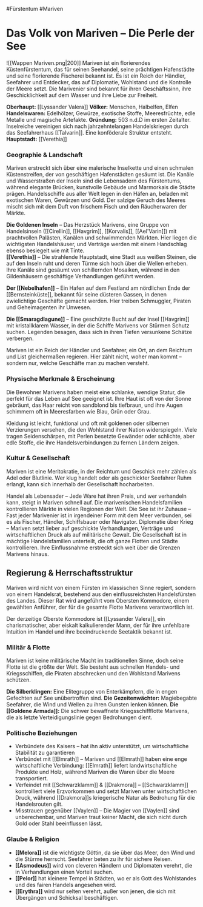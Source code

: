 #Fürstentum #Mariven 
# Das Volk von Mariven – Die Perle der See
![[Wappen Mariven.png|200]]
Mariven ist ein florierendes Küstenfürstentum, das für seinen Seehandel, seine prächtigen Hafenstädte und seine florierende Fischerei bekannt ist. Es ist ein Reich der Händler, Seefahrer und Entdecker, das auf Diplomatie, Wohlstand und die Kontrolle der Meere setzt. Die Marivenier sind bekannt für ihren Geschäftssinn, ihre Geschicklichkeit auf dem Wasser und ihre Liebe zur Freiheit.

**Oberhaupt:** [[Lyssander Valera]]
**Völker:** Menschen, Halbelfen, Elfen
**Handelswaren:** Edelhölzer, Gewürze, exotische Stoffe, Meeresfrüchte, edle Metalle und magische Artefakte.
**Gründung:** 503 n.d.D im ersten Zeitalter. Inselreiche vereinigen sich nach jahrzehntelangen Handelskriegen durch das Seefahrerhaus [[Talvarin]]. Eine konföderale Struktur entsteht.
**Hauptstadt:** [[Verethia]]

### Geographie & Landschaft
Mariven erstreckt sich über eine malerische Inselkette und einen schmalen Küstenstreifen, der von geschäftigen Hafenstädten gesäumt ist. Die Kanäle und Wasserstraßen der Inseln sind die Lebensadern des Fürstentums, während elegante Brücken, kunstvolle Gebäude und Marmorkais die Städte prägen. Handelsschiffe aus aller Welt legen in den Häfen an, beladen mit exotischen Waren, Gewürzen und Gold. Der salzige Geruch des Meeres mischt sich mit dem Duft von frischem Fisch und den Räucherwaren der Märkte.

**Die Goldenen Inseln** – Das Herzstück Marivens, eine Gruppe von Handelsinseln ([[Cirellin]], [[Havgrim]], [[Korvalis]], [[Ael'Varin]]) mit prachtvollen Palästen, Kanälen und schwimmenden Märkten. Hier liegen die wichtigsten Handelshäuser, und Verträge werden mit einem Handschlag ebenso besiegelt wie mit Tinte.  
**[[Verethia]]** – Die strahlende Hauptstadt, eine Stadt aus weißen Steinen, die auf den Inseln ruht und deren Türme sich hoch über die Wellen erheben. Ihre Kanäle sind gesäumt von schillernden Mosaiken, während in den Gildenhäusern geschäftige Verhandlungen geführt werden. 

**Der [[Nebelhafen]]** – Ein Hafen auf dem Festland am nördlichen Ende der [[Bernsteinküste]], bekannt für seine düsteren Gassen, in denen zwielichtige Geschäfte gemacht werden. Hier treiben Schmuggler, Piraten und Geheimagenten ihr Unwesen. 

**Die [[Smaragdlagune]]** – Eine geschützte Bucht auf der Insel [[Havgrim]] mit kristallklarem Wasser, in der die Schiffe Marivens vor Stürmen Schutz suchen. Legenden besagen, dass sich in ihren Tiefen versunkene Schätze verbergen.

Mariven ist ein Reich der Händler und Seefahrer, ein Ort, an dem Reichtum und List gleichermaßen regieren. Hier zählt nicht, woher man kommt – sondern nur, welche Geschäfte man zu machen versteht.
### Physische Merkmale & Erscheinung
Die Bewohner Marivens haben meist eine schlanke, wendige Statur, die perfekt für das Leben auf See geeignet ist. Ihre Haut ist oft von der Sonne gebräunt, das Haar reicht von sandblond bis tiefbraun, und ihre Augen schimmern oft in Meeresfarben wie Blau, Grün oder Grau.

Kleidung ist leicht, funktional und oft mit goldenen oder silbernen Verzierungen versehen, die den Wohlstand ihrer Nation widerspiegeln. Viele tragen Seidenschärpen, mit Perlen besetzte Gewänder oder schlichte, aber edle Stoffe, die ihre Handelsverbindungen zu fernen Ländern zeigen.

### Kultur & Gesellschaft
Mariven ist eine Meritokratie, in der Reichtum und Geschick mehr zählen als Adel oder Blutlinie. Wer klug handelt oder als geschickter Seefahrer Ruhm erlangt, kann sich innerhalb der Gesellschaft hocharbeiten.

Handel als Lebensader – Jede Ware hat ihren Preis, und wer verhandeln kann, steigt in Mariven schnell auf. Die marivenischen Handelsfamilien kontrollieren Märkte in vielen Regionen der Welt.
Die See ist ihr Zuhause – Fast jeder Marivenier ist in irgendeiner Form mit dem Meer verbunden, sei es als Fischer, Händler, Schiffsbauer oder Navigator.
Diplomatie über Krieg – Mariven setzt lieber auf geschickte Verhandlungen, Verträge und wirtschaftlichen Druck als auf militärische Gewalt.
Die Gesellschaft ist in mächtige Handelsfamilien unterteilt, die oft ganze Flotten und Städte kontrollieren. Ihre Einflussnahme erstreckt sich weit über die Grenzen Marivens hinaus.

## Regierung & Herrschaftsstruktur
Mariven wird nicht von einem Fürsten im klassischen Sinne regiert, sondern von einem Handelsrat, bestehend aus den einflussreichsten Handelsfürsten des Landes. Dieser Rat wird angeführt vom Obersten Kommodore, einem gewählten Anführer, der für die gesamte Flotte Marivens verantwortlich ist.

Der derzeitige Oberste Kommodore ist [[Lyssander Valera]], ein charismatischer, aber eiskalt kalkulierender Mann, der für ihre unfehlbare Intuition im Handel und ihre beeindruckende Seetaktik bekannt ist.

### Militär & Flotte
Mariven ist keine militärische Macht im traditionellen Sinne, doch seine Flotte ist die größte der Welt. Sie besteht aus schnellen Handels- und Kriegsschiffen, die Piraten abschrecken und den Wohlstand Marivens schützen.

**Die Silberklingen:** Eine Elitegruppe von Enterkämpfern, die in engen Gefechten auf See unübertroffen sind.
**Die Gezeitenwächter:** Magiebegabte Seefahrer, die Wind und Wellen zu ihren Gunsten lenken können.
**Die [[Goldene Armada]]:** Die schwer bewaffnete Kriegsschiffflotte Marivens, die als letzte Verteidigungslinie gegen Bedrohungen dient. 

### Politische Beziehungen
 - Verbündete des Kaisers – hat ihn aktiv unterstützt, um wirtschaftliche Stabilität zu garantieren
- Verbündet mit [[Elmrath]] – Mariven und [[Elmrath]] haben eine enge wirtschaftliche Verbindung: [[Elmrath]] liefert landwirtschaftliche Produkte und Holz, während Mariven die Waren über die Meere transportiert.
- Verfeindet mit [[Schwarzklamm]] & [[Drakmora]] – [[Schwarzklamm]]  kontrolliert viele Erzvorkommen und setzt Mariven unter wirtschaftlichen Druck, während [[Drakmora]]s kriegerische Natur als Bedrohung für die Handelsrouten gilt.
- Misstrauen gegenüber [[Vaylen]] – Die Magier von [[Vaylen]] sind unberechenbar, und Mariven traut keiner Macht, die sich nicht durch Gold oder Stahl beeinflussen lässt.
### Glaube & Religion
- **[[Melora]]** ist die wichtigste Göttin, da sie über das Meer, den Wind und die Stürme herrscht. Seefahrer beten zu ihr für sichere Reisen.
- **[[Asmodeus]]** wird von cleveren Händlern und Diplomaten verehrt, die in Verhandlungen einen Vorteil suchen.
- **[[Pelor]]** hat kleinere Tempel in Städten, wo er als Gott des Wohlstandes und des fairen Handels angesehen wird.
- **[[Erythra]]** wird nur selten verehrt, außer von jenen, die sich mit Übergängen und Schicksal beschäftigen.
